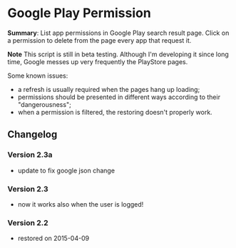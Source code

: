 Google Play Permission
======================

**Summary**:
List app permissions in Google Play search result page.
Click on a permission to delete from the page every app that request it.

**Note**
This script is still in beta testing.
Although I'm developing it since long time, Google messes up very
frequently the PlayStore pages.

Some known issues:
- a refresh is usually required when the pages hang up loading;
- permissions should be presented in different ways according to their
  "dangerousness";
- when a permission is filtered, the restoring doesn't properly work.

## Changelog

### Version 2.3a
- update to fix google json change

### Version 2.3
- now it works also when the user is logged!

### Version 2.2
- restored on 2015-04-09
